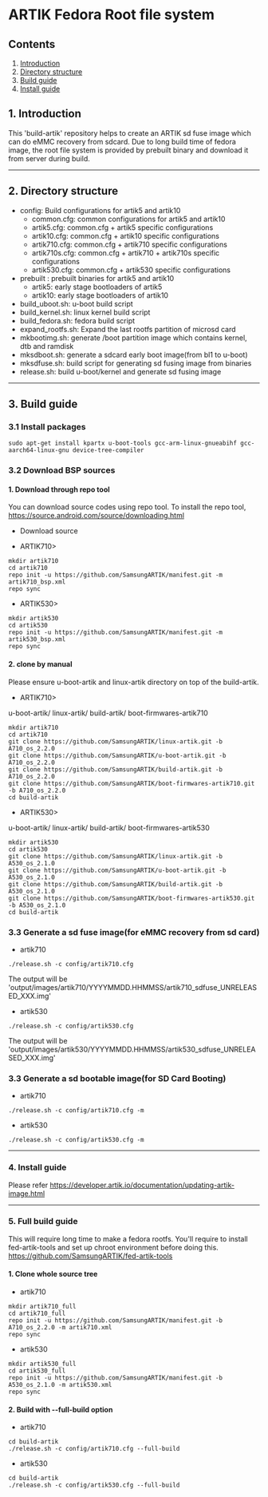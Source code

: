 # ARTIK Fedora Root file system
## Contents
1. [Introduction](#1-introduction)
2. [Directory structure](#2-directory-structure)
3. [Build guide](#3-build-guide)
4. [Install guide](#4-install-guide)

## 1. Introduction
This 'build-artik' repository helps to create an ARTIK sd fuse image which can
do eMMC recovery from sdcard. Due to long build time of fedora image, the root
file system is provided by prebuilt binary and download it from server during
build.

---
## 2. Directory structure
+ config: Build configurations for artik5 and artik10
	+ common.cfg: common configurations for artik5 and artik10
	+ artik5.cfg: common.cfg + artik5 specific configurations
	+ artik10.cfg: common.cfg + artik10 specific configurations
	+ artik710.cfg: common.cfg + artik710 specific configurations
	+ artik710s.cfg: common.cfg + artik710 + artik710s specific configurations
	+ artik530.cfg: common.cfg + artik530 specific configurations
+ prebuilt : prebuilt binaries for artik5 and artik10
	+ artik5: early stage bootloaders of artik5
	+ artik10: early stage bootloaders of artik10
+ build_uboot.sh: u-boot build script
+ build_kernel.sh: linux kernel build script
+ build_fedora.sh: fedora build script
+ expand_rootfs.sh: Expand the last rootfs partition of microsd card
+ mkbootimg.sh: generate /boot partition image which contains kernel, dtb and ramdisk
+ mksdboot.sh: generate a sdcard early boot image(from bl1 to u-boot)
+ mksdfuse.sh: build script for generating sd fusing image from binaries
+ release.sh: build u-boot/kernel and generate sd fusing image

---
## 3. Build guide
### 3.1 Install packages
```
sudo apt-get install kpartx u-boot-tools gcc-arm-linux-gnueabihf gcc-aarch64-linux-gnu device-tree-compiler
```

### 3.2 Download BSP sources
#### 1. Download through repo tool
You can download source codes using repo tool. To install the repo tool,
    https://source.android.com/source/downloading.html
* Download source
+ ARTIK710>
```
mkdir artik710
cd artik710
repo init -u https://github.com/SamsungARTIK/manifest.git -m artik710_bsp.xml
repo sync
```

+ ARTIK530>
```
mkdir artik530
cd artik530
repo init -u https://github.com/SamsungARTIK/manifest.git -m artik530_bsp.xml
repo sync
```

#### 2. clone by manual

Please ensure u-boot-artik and linux-artik directory on top of the build-artik.
+ ARTIK710>

u-boot-artik/
linux-artik/
build-artik/
boot-firmwares-artik710

```
mkdir artik710
cd artik710
git clone https://github.com/SamsungARTIK/linux-artik.git -b A710_os_2.2.0
git clone https://github.com/SamsungARTIK/u-boot-artik.git -b A710_os_2.2.0
git clone https://github.com/SamsungARTIK/build-artik.git -b A710_os_2.2.0
git clone https://github.com/SamsungARTIK/boot-firmwares-artik710.git -b A710_os_2.2.0
cd build-artik
```
+ ARTIK530>

u-boot-artik/
linux-artik/
build-artik/
boot-firmwares-artik530

```
mkdir artik530
cd artik530
git clone https://github.com/SamsungARTIK/linux-artik.git -b A530_os_2.1.0
git clone https://github.com/SamsungARTIK/u-boot-artik.git -b A530_os_2.1.0
git clone https://github.com/SamsungARTIK/build-artik.git -b A530_os_2.1.0
git clone https://github.com/SamsungARTIK/boot-firmwares-artik530.git -b A530_os_2.1.0
cd build-artik
```

### 3.3 Generate a sd fuse image(for eMMC recovery from sd card)
+ artik710
```
./release.sh -c config/artik710.cfg
```

The output will be 'output/images/artik710/YYYYMMDD.HHMMSS/artik710_sdfuse_UNRELEASED_XXX.img'

+ artik530
```
./release.sh -c config/artik530.cfg
```

The output will be 'output/images/artik530/YYYYMMDD.HHMMSS/artik530_sdfuse_UNRELEASED_XXX.img'

### 3.3 Generate a sd bootable image(for SD Card Booting)
+ artik710
```
./release.sh -c config/artik710.cfg -m
```

+ artik530
```
./release.sh -c config/artik530.cfg -m
```

---
### 4. Install guide
Please refer https://developer.artik.io/documentation/updating-artik-image.html

---
### 5. Full build guide
This will require long time to make a fedora rootfs. You'll require to install
fed-artik-tools and set up chroot environment before doing this.
https://github.com/SamsungARTIK/fed-artik-tools

#### 1. Clone whole source tree
+ artik710
```
mkdir artik710_full
cd artik710_full
repo init -u https://github.com/SamsungARTIK/manifest.git -b A710_os_2.2.0 -m artik710.xml
repo sync
```

+ artik530
```
mkdir artik530_full
cd artik530_full
repo init -u https://github.com/SamsungARTIK/manifest.git -b A530_os_2.1.0 -m artik530.xml
repo sync
```

#### 2. Build with --full-build option
+ artik710
```
cd build-artik
./release.sh -c config/artik710.cfg --full-build
```
+ artik530
```
cd build-artik
./release.sh -c config/artik530.cfg --full-build
```
